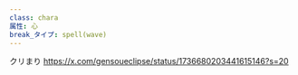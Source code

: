 ```yaml
---
class: chara
属性: 心
break_タイプ: spell(wave)
---
```

クリまり
https://x.com/gensoueclipse/status/1736680203441615146?s=20